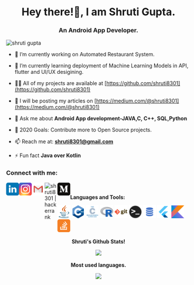 <h1 align="center">Hey there!👋, I am Shruti Gupta.</h1>
<h3 align="center">An Android App Developer.</h3>
<p align="left"> <img src="https://komarev.com/ghpvc/?username=shruti8301" alt="shruti gupta" /> </p>

- 🔭 I’m currently working on Automated Restaurant System.

- 🌱 I’m currently learning deployment of Machine Learning Models in API, flutter and UI/UX desigining.

- 👨‍💻 All of my projects are available at [https://github.com/shruti8301](https://github.com/shruti8301)

- 📝 I will be posting my articles on [https://medium.com/@shruti8301](https://medium.com/@shruti8301)

- 💬 Ask me about **Android App development-JAVA,C, C++, SQL,Python**

- 🥅 2020 Goals: Contribute more to Open Source projects.

- 📫 Reach me at: **shruti8301@gmail.com**

- ⚡ Fun fact **Java over Kotlin**

### Connect with me:

[<img align="left" alt="shruti801 | LinkedIn" width="35px" src="https://github.com/edent/SuperTinyIcons/blob/master/images/svg/linkedin.svg" />](linkedin.com/in/shruti-gupta-bb96701a8/)
[<img align="left" alt="shruti8301 | Instagram" width="35px" src="https://github.com/edent/SuperTinyIcons/blob/master/images/svg/instagram.svg" />](https://www.instagram.com/shrutiiii_guptaaa/)
[<img align="left" alt="shruti8301| Gmail" width="35px" src="https://github.com/edent/SuperTinyIcons/blob/master/images/svg/gmail.svg" />](mailto:shruti8301@gmail.com)
[<img align="left" alt="shruti8301 | hackerrank" width="35px" src="https://cdn.jsdelivr.net/npm/simple-icons@v3/icons/hackerrank.svg" />](https://www.hackerrank.com/shruti_8301)
[<img align="left" alt="shruti8301 | Medium" width="35px" src="https://github.com/edent/SuperTinyIcons/blob/master/images/svg/medium.svg" />](https://medium.com/@shruti8301)
<br/>

**Languages and Tools:**

<code><img height="35" src="https://raw.githubusercontent.com/github/explore/80688e429a7d4ef2fca1e82350fe8e3517d3494d/topics/java/java.png"></code>
<code><img height="35" src="https://raw.githubusercontent.com/github/explore/80688e429a7d4ef2fca1e82350fe8e3517d3494d/topics/cpp/cpp.png"></code>
<code><img height="35" src="https://raw.githubusercontent.com/github/explore/80688e429a7d4ef2fca1e82350fe8e3517d3494d/topics/c/c.png"></code>
<code><img height="35" src="https://raw.githubusercontent.com/github/explore/80688e429a7d4ef2fca1e82350fe8e3517d3494d/topics/r/r.png"></code>
<code><img height="35" src="https://raw.githubusercontent.com/github/explore/80688e429a7d4ef2fca1e82350fe8e3517d3494d/topics/git/git.png"></code>
<code><img height="35" src="https://raw.githubusercontent.com/github/explore/80688e429a7d4ef2fca1e82350fe8e3517d3494d/topics/terminal/terminal.png"></code>
<code><img height="35" src="https://raw.githubusercontent.com/github/explore/80688e429a7d4ef2fca1e82350fe8e3517d3494d/topics/sql/sql.png"></code>
<code><img height="35" src="https://raw.githubusercontent.com/github/explore/80688e429a7d4ef2fca1e82350fe8e3517d3494d/topics/flutter/flutter.png"></code>
<code><img height="35" src="https://raw.githubusercontent.com/github/explore/80688e429a7d4ef2fca1e82350fe8e3517d3494d/topics/kotlin/kotlin.png"></code>
<code><img height="35" src="https://github.com/edent/SuperTinyIcons/blob/master/images/svg/stackoverflow.svg"></code>
<p align="center"><b>Shruti's Github Stats!</b></p>
<p align="center"><img src="https://github-readme-stats.vercel.app/api?username=shruti8301&&show_icons=true&hide_border=false&title_color=ffffff&text_color=daf7dc&icon_color=bb2acf&bg_color=191919"></p>
<p align="center"><b>Most used languages.</b></p>
<p align="center"><img src="https://github-readme-stats.vercel.app/api/top-langs/?username=shruti8301&layout=compact&hide_border=false&title_color=ffffff&text_color=daf7dc&icon_color=bb2acf&bg_color=191919">
